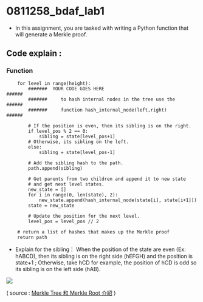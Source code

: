 # 0811258_bdaf_lab1
* In this assignment, you are tasked with writing a Python function that will generate a Merkle proof.

## Code explain :

### Function
```python=
    for level in range(height):
        #######  YOUR CODE GOES HERE                              ######
        #######     to hash internal nodes in the tree use the    ######
        #######     function hash_internal_node(left,right)       ######

        # If the position is even, then its sibling is on the right.
        if level_pos % 2 == 0:
            sibling = state[level_pos+1]
        # Otherwise, its sibling on the left.
        else:
            sibling = state[level_pos-1]

        # Add the sibling hash to the path.
        path.append(sibling)

        # Get parents from two children and append it to new state 
        # and get next level states.
        new_state = []
        for i in range(0, len(state), 2):
            new_state.append(hash_internal_node(state[i], state[i+1]))
        state = new_state

        # Update the position for the next level.
        level_pos = level_pos // 2

    # return a list of hashes that makes up the Merkle proof
    return path
```
* Explain for the sibling：
    When the position of the state are even (Ex: hABCD), then its sibling is on the right side (hEFGH) and the position is state+1 ; Otherwise, take hCD for example, the position of hCD is odd so its sibling is on the left side (hAB).
    
![](https://i.imgur.com/kb94UQr.png)

( source : [Merkle Tree 和 Merkle Root 介紹](https://academy.binance.com/zt/articles/merkle-trees-and-merkle-roots-explained) )
